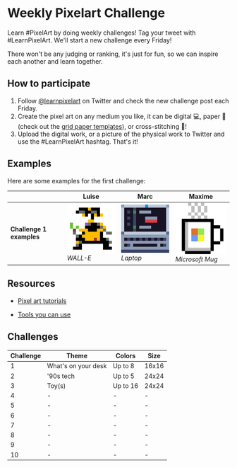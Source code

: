 # Weekly Pixelart Challenge

Learn #PixelArt by doing weekly challenges! Tag your tweet with #LearnPixelArt. We'll start a new challenge every Friday!

There won't be any judging or ranking, it's just for fun, so we can inspire each another and learn together.

## How to participate

1. Follow [@learnpixelart](https://twitter.com/learnpixelart) on Twitter and check the  new challenge post each Friday.
2. Create the pixel art on any medium you like, it can be digital 💻, paper 📄 (check out the [grid paper templates](grid-paper)), or cross-stitching 🧵!
3. Upload the digital work, or a picture of the physical work to Twitter and use the #LearnPixelArt hashtag. That's it!

## Examples

Here are some examples for the first challenge:

|  | Luise | Marc | Maxime |
| - | - | - | - |
| **Challenge 1 examples** | ![WALL-E by Luise](/challenges/challenge1/walle-pixelartchallenge.png) <br/>*WALL-E* | ![Laptop by Marc](/challenges/challenge1/laptop-marcduiker.png)<br/>*Laptop* | ![Microsoft Mug by Maxime](challenges/challenge1/MicrosoftMug.png)<br/>*Microsoft Mug* |

## Resources

* [Pixel art tutorials](https://lospec.com/articles/pixel-art-where-to-start/)

* [Tools you can use](https://lospec.com/pixel-art-software-list)

## Challenges

| Challenge | Theme | Colors | Size
| - | - | - | -
| 1 | What's on your desk | Up to 8 | 16x16
| 2 | '90s tech | Up to 5 | 24x24
| 3 | Toy(s) | Up to 16 | 24x24
| 4 | - | - | -
| 5 | - | - | -
| 6 | - | - | -
| 7 | - | - | -
| 8 | - | - | -
| 9 | - | - | -
| 10 | - | - | -
